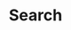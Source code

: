 ---
title: "Search" 
layout: "search"
url: "/search"
# description: "Description for Search"
summary: "search"
---